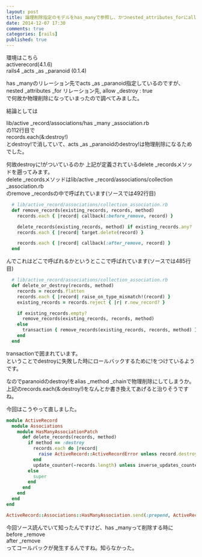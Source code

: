 ```yaml
---
layout: post
title: 論理削除指定のモデルをhas_manyで参照し、かつnested_attributes_forにallow_destroyを指定するも物理削除になる。
date: 2014-12-07 17:30
comments: true
categories: [rails]
published: true
---
```




環境はこちら  
activerecord(4.1.6)  
rails4  _acts  _as  _paranoid (0.1.4)  
  
has  _manyのリレーション先でacts  _as  _paranoid指定しているのですが、  
nested  _attributes  _for リレーション先, allow  _destroy : true  
で何故か物理削除になっていまったので調べてみました。  
  
  
結論としては  
  
lib/active  _record/associations/has  _many  _association.rb  
の112行目で  
records.each(&:destroy!)  
とdestroy!で消していて、acts  _as  _paranoidのdestroy!は物理削除になるためでした。  
  
何故destroyに!がついているのか
上記が定義されているdelete  _recordsメソッドを遡ってみます。  
delete  _recordsメソッドはlib/active  _record/associations/collection  _association.rb  
のremove  _recordsの中で呼ばれています(ソースでは492行目)  

``` ruby
  # lib/active_record/associations/collection_association.rb
  def remove_records(existing_records, records, method)
    records.each { |record| callback(:before_remove, record) }

    delete_records(existing_records, method) if existing_records.any?
    records.each { |record| target.delete(record) }

    records.each { |record| callback(:after_remove, record) }
  end
```

  
んでこれはどこで呼ばれるかというとここで呼ばれています(ソースでは485行目)  

``` ruby
  # lib/active_record/associations/collection_association.rb
  def delete_or_destroy(records, method)
    records = records.flatten
    records.each { |record| raise_on_type_mismatch!(record) }
    existing_records = records.reject { |r| r.new_record? }

    if existing_records.empty?
      remove_records(existing_records, records, method)
    else
      transaction { remove_records(existing_records, records, method) }
    end
  end
```

  
transactionで囲まれています。  
ということでdestroyに失敗した時にロールバックするために!をつけているようです。  
  
なのでparanoidのdestroy!をalias  _method  _chainで物理削除にしてしまうか。  
上記のrecords.each(&:destroy!)をなんとか書き換えてあげると治りそうですね。  
  
今回はこうやって直しました。  

``` ruby
module ActiveRecord
  module Associations
    module HasManyAssociationPatch
      def delete_records(records, method)
        if method == :destroy
          records.each do |record|
            raise ActiveRecord::ActiveRecordError unless record.destroy
          end
          update_counter(-records.length) unless inverse_updates_counter_cache?
        else
          super
        end
      end
    end
  end
end

ActiveRecord::Associations::HasManyAssociation.send(:prepend, ActiveRecord::Associations::HasManyAssociationPatch)
```

  
今回ソース読んでいて知ったんですけど、has  _manyって削除する時に  
before  _remove  
after  _remove  
ってコールバックが発生するんですね。知らなかった。


